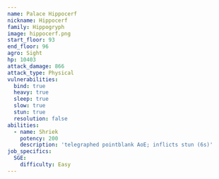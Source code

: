 ```yaml
---
name: Palace Hippocerf
nickname: Hippocerf
family: Hippogryph
image: hippocerf.png
start_floor: 93
end_floor: 96
agro: Sight
hp: 10403
attack_damage: 866
attack_type: Physical
vulnerabilities:
  bind: true
  heavy: true
  sleep: true
  slow: true
  stun: true
  resolution: false
abilities:
  - name: Shriek
    potency: 200
    description: 'telegraphed pointblank AoE; inflicts stun (6s)'
job_specifics:
  SGE:
    difficulty: Easy
---
```

